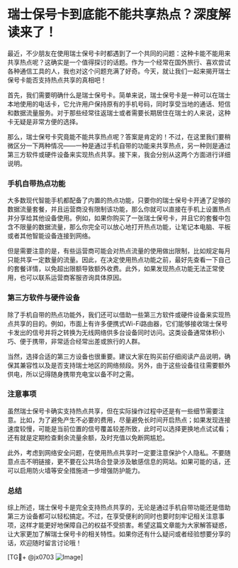# 瑞士保号卡到底能不能共享热点？深度解读来了！

最近，不少朋友在使用瑞士保号卡时都遇到了一个共同的问题：这种卡能不能用来共享热点呢？这确实是一个值得探讨的话题。作为一个经常在国外旅行、喜欢尝试各种通信工具的人，我也对这个问题充满了好奇。今天，就让我们一起来揭开瑞士保号卡能否支持热点共享的真相吧！

首先，我们需要明确什么是瑞士保号卡。简单来说，瑞士保号卡是一种可以在瑞士本地使用的电话卡，它允许用户保持原有的手机号码，同时享受当地的通话、短信和数据流量服务。对于那些经常往返瑞士或者需要长期居住在瑞士的人来说，这种卡无疑是非常方便的选择。

那么，瑞士保号卡究竟能不能共享热点呢？答案是肯定的！不过，在这里我们要稍微区分一下两种情况——一种是通过手机自带的功能来共享热点，另一种则是通过第三方软件或硬件设备来实现热点共享。接下来，我会分别从这两个方面进行详细说明。

### 手机自带热点功能

大多数现代智能手机都配备了内置的热点功能，只要你的瑞士保号卡开通了足够的数据流量套餐，并且运营商没有限制该功能，那么你就可以直接在手机上设置热点并分享给其他设备使用。例如，如果你购买了一张瑞士保号卡，并且它的套餐中包含不限量的数据流量，那么你完全可以放心地打开热点功能，让笔记本电脑、平板或者其他智能设备连接到网络。

但是需要注意的是，有些运营商可能会对热点流量的使用做出限制，比如规定每月只能共享一定数量的流量。因此，在决定使用热点功能之前，最好先查看一下自己的套餐详情，以免超出限额导致额外收费。此外，如果发现热点功能无法正常使用，也可以联系运营商客服咨询具体原因。

### 第三方软件与硬件设备

除了手机自带的热点功能外，我们还可以借助一些第三方软件或硬件设备来实现热点共享的目的。例如，市面上有许多便携式Wi-Fi路由器，它们能够接收瑞士保号卡发出的信号并将之转换为无线网络供多台设备同时访问。这类设备通常体积小巧、便于携带，非常适合经常出差或旅行的人群。

当然，选择合适的第三方设备也很重要。建议大家在购买前仔细阅读产品说明，确保其兼容性以及是否支持瑞士地区的网络频段。另外，由于这些设备往往需要额外供电，所以记得随身携带充电宝以备不时之需。

### 注意事项

虽然瑞士保号卡确实支持热点共享，但在实际操作过程中还是有一些细节需要注意。比如，为了避免产生不必要的费用，尽量避免长时间开启热点；如果发现连接速度较慢，可能是当前位置的信号覆盖较差所致，此时可以选择更换地点试试看；还有就是定期检查剩余流量余额，及时充值以免断网尴尬。

此外，考虑到网络安全问题，在使用热点共享时一定要注意保护个人隐私。不要随意点击不明链接，更不要在公共场合登录涉及敏感信息的网站。如果可能的话，还可以启用防火墙等安全措施进一步增强防护能力。

### 总结

综上所述，瑞士保号卡是完全支持热点共享的，无论是通过手机自带功能还是借助第三方设备都可以轻松搞定。不过，在享受便利的同时也要时刻牢记相关注意事项，这样才能更好地保障自己的权益不受损害。希望这篇文章能为大家解答疑惑，让大家更加了解瑞士保号卡的相关特性。如果你还有什么疑问或者经验想要分享的话，欢迎随时留言讨论哦！

[TG💪+ @jx0703 ![Image](https://github.com/user-attachments/assets/dbca1d08-cadb-493c-b0ec-ad6f7a83f270)]